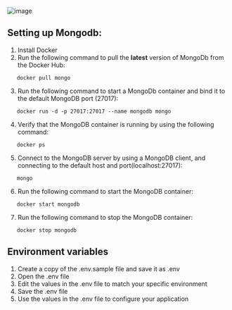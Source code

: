 ![image](https://user-images.githubusercontent.com/89903354/205939242-f44a4ec9-a70e-406b-b697-605f873ece93.png)

## Setting up Mongodb:

1. Install Docker
2. Run the following command to pull the <strong>latest</strong> version of MongoDb from the Docker Hub:
```
   docker pull mongo
```
3. Run the following command to start a MongoDb container and bind it to the default MongoDB port (27017):
```
   docker run -d -p 27017:27017 --name mongodb mongo 
```
4. Verify that the MongoDB container is running by using the following command:
```
   docker ps
```
5. Connect to the MongoDB server by using a MongoDB client, and connecting to the default host and port(localhost:27017):
```
   mongo 
```
6. Run the following command to start the MongoDB container:
```
   docker start mongodb
```
7. Run the following command to stop the MongoDB container:
```
   docker stop mongodb
```

## Environment variables
1. Create a copy of the .env.sample file and save it as .env
2. Open the .env file
3. Edit the values in the .env file to match your specific environment
4. Save the .env file
5. Use the values in the .env file to configure your application
